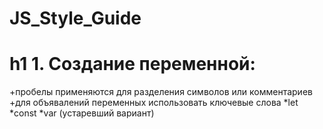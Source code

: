 # JS_Style_Guide

# h1 1. Создание переменной:
+пробелы применяются для разделения символов или комментариев
+для объявалений переменных использовать ключевые слова
  *let
  *const
  *var (устаревший вариант)
